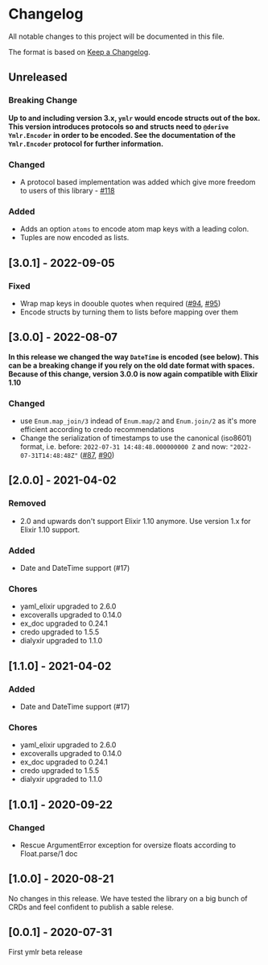 # Changelog

All notable changes to this project will be documented in this file.

The format is based on [Keep a Changelog](https://keepachangelog.com/en/1.0.0/).

## Unreleased

### Breaking Change

**Up to and including version 3.x, `ymlr` would encode structs out of the box.
This version introduces protocols so and structs need to `@derive Ymlr.Encoder`
in order to be encoded. See the documentation of the `Ymlr.Encoder` protocol
for further information.**

### Changed

* A protocol based implementation was added which give more freedom to users of this library - [#118](https://github.com/ufirstgroup/ymlr/pull/118)

### Added

* Adds an option `atoms` to encode atom map keys with a leading colon.
* Tuples are now encoded as lists.

<!-- Add your changelog entry to the relevant subsection -->

<!-- ### Added | Changed | Deprecated | Removed | Fixed | Security -->

<!--------------------- Don't add new entries after this line --------------------->

## [3.0.1] - 2022-09-05

### Fixed

- Wrap map keys in doouble quotes when required ([#94](https://github.com/ufirstgroup/ymlr/issues/94), [#95](https://github.com/ufirstgroup/ymlr/pull/95))
- Encode structs by turning them to lists before mapping over them

## [3.0.0] - 2022-08-07

**In this release we changed the way `DateTime` is encoded (see below). This can be a breaking change if you rely on the old date format with spaces. Because of this change, version 3.0.0 is now again compatible with Elixir 1.10**

### Changed

- use `Enum.map_join/3` indead of `Enum.map/2` and `Enum.join/2` as it's more efficient according to credo recommendations
- Change the serialization of timestamps to use the canonical (iso8601) format, i.e. before: `2022-07-31 14:48:48.000000000 Z` and now: `"2022-07-31T14:48:48Z"` ([#87](https://github.com/ufirstgroup/ymlr/issues/87), [#90](https://github.com/ufirstgroup/ymlr/pull/90))

## [2.0.0] - 2021-04-02

### Removed

- 2.0 and upwards don't support Elixir 1.10 anymore. Use version 1.x for Elixir 1.10 support.

### Added

- Date and DateTime support (#17)

### Chores

- yaml_elixir upgraded to 2.6.0
- excoveralls upgraded to 0.14.0
- ex_doc upgraded to 0.24.1
- credo upgraded to 1.5.5
- dialyxir upgraded to 1.1.0

## [1.1.0] - 2021-04-02

### Added

- Date and DateTime support (#17)

### Chores

- yaml_elixir upgraded to 2.6.0
- excoveralls upgraded to 0.14.0
- ex_doc upgraded to 0.24.1
- credo upgraded to 1.5.5
- dialyxir upgraded to 1.1.0

## [1.0.1] - 2020-09-22

### Changed

- Rescue ArgumentError exception for oversize floats according to Float.parse/1 doc

## [1.0.0] - 2020-08-21

No changes in this release. We have tested the library on a big bunch of CRDs and feel confident to publish a sable relese.

## [0.0.1] - 2020-07-31

First ymlr beta release
